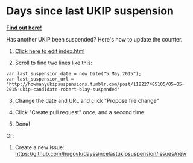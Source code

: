 # Days since last UKIP suspension

[**Find out here!**](https://hugovk.github.io/dayssincelastukipsuspension/)

Has another UKIP been suspended? Here's how to update the counter.

1. [Click here to edit index.html](https://github.com/hugovk/dayssincelastukipsuspension/edit/gh-pages/index.html)

2. Scroll to find two lines like this:
  ```
  var last_suspension_date = new Date("5 May 2015");
  var last_suspension_url = "http://howmanyukipsuspensions.tumblr.com/post/118227485105/05-05-2015-ukip-candidate-robert-blay-suspended"
  ```

3. Change the date and URL and click "Propose file change"

4. Click "Create pull request" once, and a second time

5. Done!

Or:

1. Create a new issue: https://github.com/hugovk/dayssincelastukipsuspension/issues/new
